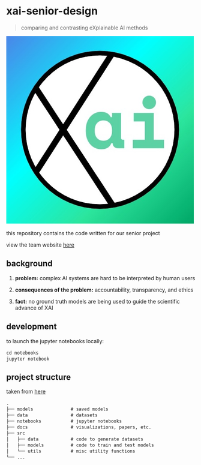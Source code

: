 # xai-senior-design
> comparing and contrasting eXplainable AI methods

![Alt text](docs/../docs/team_logo.jpeg)

this repository contains the code written for our senior project

view the team website [here](http://www.cci.drexel.edu/SeniorDesign/2019_2020/Explainable_AI//explainable-ai-index.html)

## background

1. **problem:** complex AI systems are hard to be interpreted by human users 

2. **consequences of the problem:** accountability, transparency, and ethics

3. **fact:** no ground truth models are being used to guide the scientific advance of XAI

## development

to launch the jupyter notebooks locally:

```
cd notebooks
jupyter notebook
```

## project structure
taken from [here](https://medium.com/@rrfd/cookiecutter-data-science-organize-your-projects-atom-and-jupyter-2be7862f487e)

```
.
├── models              # saved models
├── data                # datasets
├── notebooks           # jupyter notebooks 
├── docs                # visualizations, papers, etc.
├── src
│   ├── data            # code to generate datasets
│   ├── models          # code to train and test models
│   └── utils           # misc utility functions
└── ...
```
